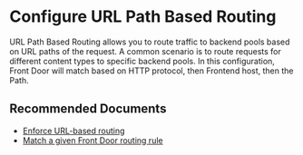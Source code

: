 <properties
    pageTitle="Configure URL path-based routing"
    description="Configure URL path-based routing"
    service="microsoft.afd"
    resource="afd"
    authors="jtwalters25" ms.author="jewalte"
    displayOrder=""
    selfHelpType="generic"
    supportTopicIds="32614246"
    resourceTags=""
    productPesIds="16611"
    cloudEnvironments="public, Fairfax, usnat, ussec"
	articleId="6751223e-d12e-4a1a-b9b1-29c417e21ed3"
	ownershipId="CloudNet_AzureFrontdoor"
/>

# Configure URL Path Based Routing

URL Path Based Routing allows you to route traffic to backend pools based on URL paths of the request. A common scenario is to route requests for different content types to specific backend pools. In this configuration, Front Door will match based on HTTP protocol, then Frontend host, then the Path.

## **Recommended Documents**
* [Enforce URL-based routing](https://docs.microsoft.com/azure/frontdoor/front-door-overview#url-based-routing) 
* [Match a given Front Door routing rule](https://docs.microsoft.com/azure/frontdoor/front-door-route-matching#route-matching) 

